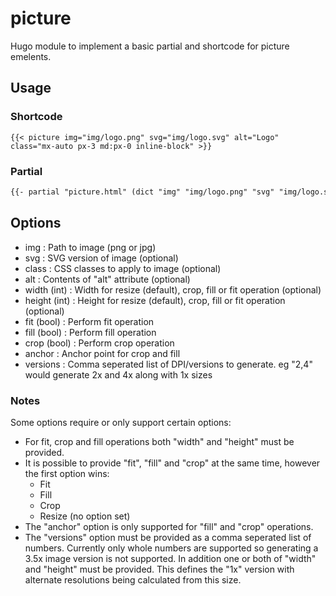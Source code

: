 # picture

Hugo module to implement a basic partial and shortcode for picture emelents.

## Usage

### Shortcode

```
{{< picture img="img/logo.png" svg="img/logo.svg" alt="Logo" class="mx-auto px-3 md:px-0 inline-block" >}}
```

### Partial

```html
{{- partial "picture.html" (dict "img" "img/logo.png" "svg" "img/logo.svg" "alt" "Logo") -}}
```

## Options

* img : Path to image (png or jpg)
* svg : SVG version of image (optional)
* class : CSS classes to apply to image (optional)
* alt : Contents of "alt" attribute (optional)
* width (int) : Width for resize (default), crop, fill or fit operation (optional)
* height (int) : Height for resize (default), crop, fill or fit operation (optional)
* fit (bool) : Perform fit operation
* fill (bool) : Perform fill operation
* crop (bool) : Perform crop operation
* anchor : Anchor point for crop and fill
* versions : Comma seperated list of DPI/versions to generate. eg "2,4" would generate 2x and 4x along with 1x sizes

### Notes

Some options require or only support certain options:

* For fit, crop and fill operations both "width" and "height" must be provided.
* It is possible to provide "fit", "fill" and "crop" at the same time, however the first option wins:
  * Fit
  * Fill
  * Crop
  * Resize (no option set)
* The "anchor" option is only supported for "fill" and "crop" operations.
* The "versions" option must be provided as a comma seperated list of numbers. Currently only whole numbers are supported so generating a 3.5x image version is not supported. In addition one or both of "width" and "height" must be provided. This defines the "1x" version with alternate resolutions being calculated from this size.
